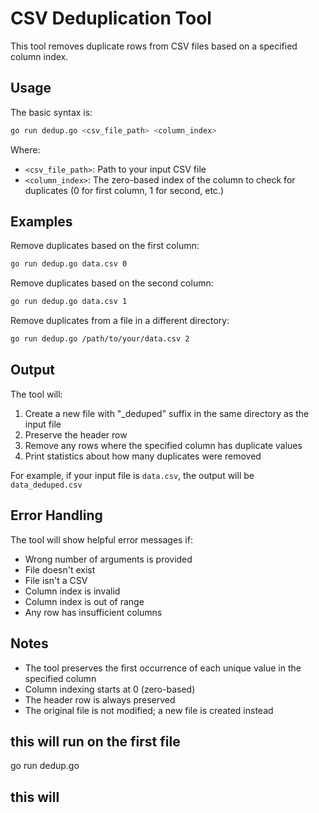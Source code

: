 # CSV Deduplication Tool

This tool removes duplicate rows from CSV files based on a specified column index.

## Usage

The basic syntax is:
```bash
go run dedup.go <csv_file_path> <column_index>
```

Where:
- `<csv_file_path>`: Path to your input CSV file
- `<column_index>`: The zero-based index of the column to check for duplicates (0 for first column, 1 for second, etc.)

## Examples

Remove duplicates based on the first column:
```bash
go run dedup.go data.csv 0
```

Remove duplicates based on the second column:
```bash
go run dedup.go data.csv 1
```

Remove duplicates from a file in a different directory:
```bash
go run dedup.go /path/to/your/data.csv 2
```

## Output

The tool will:
1. Create a new file with "_deduped" suffix in the same directory as the input file
2. Preserve the header row
3. Remove any rows where the specified column has duplicate values
4. Print statistics about how many duplicates were removed

For example, if your input file is `data.csv`, the output will be `data_deduped.csv`

## Error Handling

The tool will show helpful error messages if:
- Wrong number of arguments is provided
- File doesn't exist
- File isn't a CSV
- Column index is invalid
- Column index is out of range
- Any row has insufficient columns

## Notes

- The tool preserves the first occurrence of each unique value in the specified column
- Column indexing starts at 0 (zero-based)
- The header row is always preserved
- The original file is not modified; a new file is created instead

## this will run on the first file
go run dedup.go

## this will 